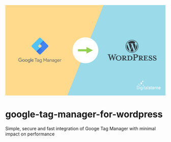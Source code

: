 <p align="center"><img src="header.png"></p>

# google-tag-manager-for-wordpress
 Simple, secure and fast integration of Googe Tag Manager with minimal impact on performance
